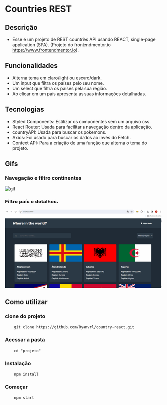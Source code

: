 # Countries REST

## Descrição
   - Esse é um projeto de REST countries API usando REACT, single-page application (SPA). (Projeto do frontendmentor.io https://www.frontendmentor.io). 


## Funcionalidades
- Alterna tema em claro/light ou escuro/dark.
- Um input que filtra os países pelo seu nome.
- Um select que filtra os países pela sua região.
- Ao clicar em um país apresenta as suas informações detalhadas.

## Tecnologias

- Styled Components: Estilizar os componentes sem um arquivo css.
- React Router: Usada para facilitar a navegação dentro da aplicação.
- countryAPI: Usada para buscar os pokemons.
- Axios: Foi usado para buscar os dados ao invés do Fetch.
- Context API: Para a criação de uma função que alterna o tema do projeto.

## Gifs

###  Navegação e filtro continentes
<img src="./src/images/navegação.gif" alt="gif ">

###  Filtro país e detalhes.
<img src="./src/images/detalhes.gif" alt="gif">

## Como utilizar

### clone do projeto
```
    git clone https://github.com/Ryanvrl/country-react.git
```

### Acessar a pasta
```
    cd "projeto"
```

### Instalação
```
    npm install
```

### Começar
```
    npm start
```


